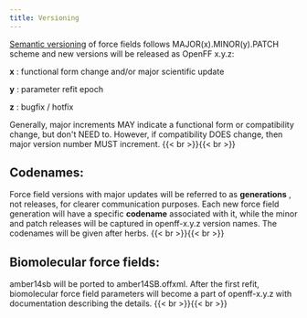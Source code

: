 ```yaml
---
title: Versioning
---
```

[Semantic versioning](https://semver.org/) of force fields follows MAJOR(x).MINOR(y).PATCH scheme and new versions will be released as OpenFF x.y.z:

**x** : functional form change and/or major scientific update

**y** : parameter refit epoch

**z** : bugfix / hotfix

Generally, major increments MAY indicate a functional form or compatibility change, but don&#39;t NEED to. However, if compatibility DOES change, then major version number MUST increment.
{{< br >}}{{< br >}}
## Codenames:
Force field versions with major updates will be referred to as **generations** , not releases, for clearer communication purposes. Each new force field generation will have a specific **codename** associated with it, while the minor and patch releases will be captured in openff-x.y.z version names. The codenames will be given after herbs.
{{< br >}}{{< br >}}
## Biomolecular force fields:
amber14sb will be ported to amber14SB.offxml. After the first refit, biomolecular force field parameters will become a part of openff-x.y.z with documentation describing the details.
{{< br >}}{{< br >}}
